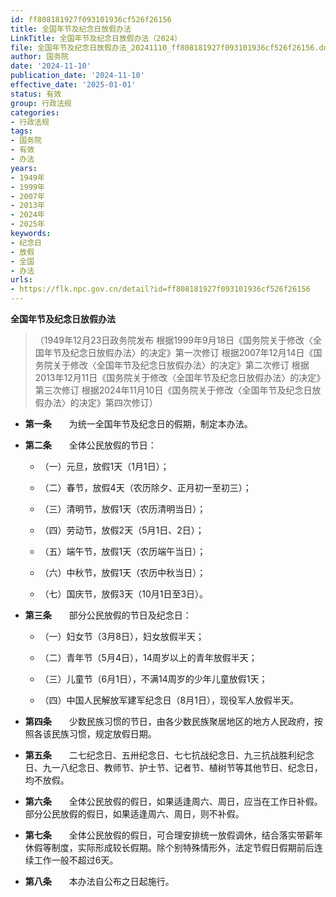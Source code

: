 ```yaml
---
id: ff808181927f093101936cf526f26156
title: 全国年节及纪念日放假办法
LinkTitle: 全国年节及纪念日放假办法（2024）
file: 全国年节及纪念日放假办法_20241110_ff808181927f093101936cf526f26156.docx
author: 国务院
date: '2024-11-10'
publication_date: '2024-11-10'
effective_date: '2025-01-01'
status: 有效
group: 行政法规
categories:
- 行政法规
tags:
- 国务院
- 有效
- 办法
years:
- 1949年
- 1999年
- 2007年
- 2013年
- 2024年
- 2025年
keywords:
- 纪念日
- 放假
- 全国
- 办法
urls:
- https://flk.npc.gov.cn/detail?id=ff808181927f093101936cf526f26156
---
```


**全国年节及纪念日放假办法**

> （1949年12月23日政务院发布 根据1999年9月18日《国务院关于修改〈全国年节及纪念日放假办法〉的决定》第一次修订 根据2007年12月14日《国务院关于修改〈全国年节及纪念日放假办法〉的决定》第二次修订 根据2013年12月11日《国务院关于修改〈全国年节及纪念日放假办法〉的决定》第三次修订 根据2024年11月10日《国务院关于修改〈全国年节及纪念日放假办法〉的决定》第四次修订）

- **第一条**　　为统一全国年节及纪念日的假期，制定本办法。

- **第二条**　　全体公民放假的节日：

  - （一）元旦，放假1天（1月1日）；

  - （二）春节，放假4天（农历除夕、正月初一至初三）；

  - （三）清明节，放假1天（农历清明当日）；

  - （四）劳动节，放假2天（5月1日、2日）；

  - （五）端午节，放假1天（农历端午当日）；

  - （六）中秋节，放假1天（农历中秋当日）；

  - （七）国庆节，放假3天（10月1日至3日）。

- **第三条**　　部分公民放假的节日及纪念日：

  - （一）妇女节（3月8日），妇女放假半天；

  - （二）青年节（5月4日），14周岁以上的青年放假半天；

  - （三）儿童节（6月1日），不满14周岁的少年儿童放假1天；

  - （四）中国人民解放军建军纪念日（8月1日），现役军人放假半天。

- **第四条**　　少数民族习惯的节日，由各少数民族聚居地区的地方人民政府，按照各该民族习惯，规定放假日期。

- **第五条**　　二七纪念日、五卅纪念日、七七抗战纪念日、九三抗战胜利纪念日、九一八纪念日、教师节、护士节、记者节、植树节等其他节日、纪念日，均不放假。

- **第六条**　　全体公民放假的假日，如果适逢周六、周日，应当在工作日补假。部分公民放假的假日，如果适逢周六、周日，则不补假。

- **第七条**　　全体公民放假的假日，可合理安排统一放假调休，结合落实带薪年休假等制度，实际形成较长假期。除个别特殊情形外，法定节假日假期前后连续工作一般不超过6天。

- **第八条**　　本办法自公布之日起施行。
